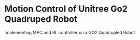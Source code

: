 # Motion Control of Unitree Go2 Quadruped Robot
Implementing MPC and RL controller on a GO2 Quadrupled Robot
